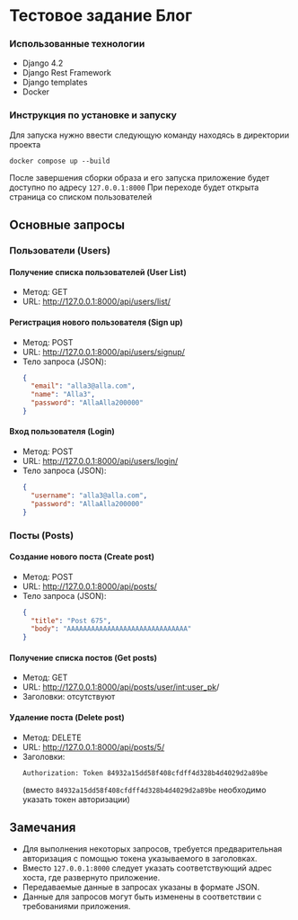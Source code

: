 # Тестовое задание Блог

### Использованные технологии
 * Django 4.2
 * Django Rest Framework
 * Django templates
 * Docker

### Инструкция по установке и запуску
Для запуска нужно ввести следующую команду находясь в директории проекта
```shell
docker compose up --build
```
После завершения сборки образа и его запуска приложение будет доступно по адресу ``127.0.0.1:8000``
При переходе будет открыта страница со списком пользователей

## Основные запросы

### Пользователи (Users)

#### Получение списка пользователей (User List)

- Метод: GET
- URL: http://127.0.0.1:8000/api/users/list/

#### Регистрация нового пользователя (Sign up)

- Метод: POST
- URL: http://127.0.0.1:8000/api/users/signup/
- Тело запроса (JSON):
  ```json
  {
    "email": "alla3@alla.com",
    "name": "Alla3",
    "password": "AllaAlla200000"
  }
  ```

#### Вход пользователя (Login)

- Метод: POST
- URL: http://127.0.0.1:8000/api/users/login/
- Тело запроса (JSON):
  ```json
  {
    "username": "alla3@alla.com",
    "password": "AllaAlla200000"
  }
  ```

### Посты (Posts)

#### Создание нового поста (Create post)

- Метод: POST
- URL: http://127.0.0.1:8000/api/posts/
- Тело запроса (JSON):
  ```json
  {
    "title": "Post 675",
    "body": "AAAAAAAAAAAAAAAAAAAAAAAAAAAAAA"
  }
  ```

#### Получение списка постов (Get posts)

- Метод: GET
- URL: http://127.0.0.1:8000/api/posts/user/<int:user_pk>/
- Заголовки: отсутствуют

#### Удаление поста (Delete post)

- Метод: DELETE
- URL: http://127.0.0.1:8000/api/posts/5/
- Заголовки:
  ```
  Authorization: Token 84932a15dd58f408cfdff4d328b4d4029d2a89be
  ```
  (вместо `84932a15dd58f408cfdff4d328b4d4029d2a89be` необходимо указать токен авторизации)

## Замечания

- Для выполнения некоторых запросов, требуется предварительная авторизация с помощью токена указываемого в заголовках.
- Вместо `127.0.0.1:8000` следует указать соответствующий адрес хоста, где развернуто приложение.
- Передаваемые данные в запросах указаны в формате JSON.
- Данные для запросов могут быть изменены в соответствии с требованиями приложения.
